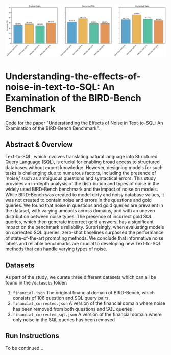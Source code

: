 ![](figures/model_results.png?raw=true)

# Understanding-the-effects-of-noise-in-text-to-SQL: An Examination of the BIRD-Bench Benchmark
Code for the paper "Understanding the Effects of Noise in Text-to-SQL: An Examination of the BIRD-Bench Benchmark".

## Abstract & Overview

Text-to-SQL, which involves translating natural language into Structured Query Language (SQL), is crucial for enabling broad access to structured databases without  expert knowledge. However, designing models for such tasks is challenging due to numerous factors, including the presence of 'noise,' such as ambiguous questions and syntactical errors. This study provides an in-depth analysis of the distribution and types of noise in the widely used BIRD-Bench benchmark and the impact of noise on models. While BIRD-Bench was created to model dirty and noisy database values, it was not created to contain noise and errors in the questions and gold queries. We found that noise in questions and gold queries are prevalent in the dataset, with varying amounts across domains, and with an uneven distribution between noise types. The presence of incorrect gold SQL queries, which then generate incorrect gold answers, has a significant impact on the benchmark's reliability. Surprisingly, when evaluating models on corrected SQL queries, zero-shot baselines surpassed the performance of state-of-the-art prompting methods. We conclude that informative noise labels and reliable benchmarks are crucial to developing new Text-to-SQL methods that can handle varying types of noise.

## Datasets

As part of the study, we curate three different datasets which can all be found in the `/datasets` folder: 

1. `financial.json` The original financial domain of BIRD-Bench, which consists of 106 question and SQL query pairs. 
2. `financial_corrected.json` A version of the financial domain where noise has been removed from both questions and SQL queries
3. `financial_corrected_sql.json` A version of the financial domain where only noise in the SQL queries has been removed

## Run Instructions

To be continued...
